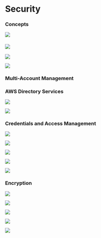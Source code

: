 # Security

### Concepts

![](<../../../.gitbook/assets/Screen Shot 2022-11-21 at 10.52.04 am.png>)

### ![](<../../../.gitbook/assets/Screen Shot 2022-11-21 at 10.52.18 am.png>)

![](<../../../.gitbook/assets/Screen Shot 2022-11-21 at 10.53.41 am.png>)

![](<../../../.gitbook/assets/Screen Shot 2022-11-21 at 10.56.45 am.png>)

###

### Multi-Account Management&#x20;







### AWS Directory Services&#x20;

![](<../../../.gitbook/assets/Screen Shot 2022-11-21 at 10.33.12 am.png>)

![](<../../../.gitbook/assets/Screen Shot 2022-11-21 at 10.33.53 am.png>)



### Credentials and Access Management&#x20;

![](<../../../.gitbook/assets/Screen Shot 2022-11-21 at 10.35.01 am.png>)

![](<../../../.gitbook/assets/Screen Shot 2022-11-21 at 10.36.10 am.png>)

![](<../../../.gitbook/assets/Screen Shot 2022-11-21 at 10.36.52 am.png>)

![](<../../../.gitbook/assets/Screen Shot 2022-11-21 at 10.37.07 am.png>)

![](<../../../.gitbook/assets/Screen Shot 2022-11-21 at 10.38.10 am.png>)



### Encryption

![](<../../../.gitbook/assets/Screen Shot 2022-11-21 at 10.40.55 am.png>)

![](<../../../.gitbook/assets/Screen Shot 2022-11-21 at 10.41.32 am.png>)

![](<../../../.gitbook/assets/Screen Shot 2022-11-21 at 10.42.28 am.png>)

![](<../../../.gitbook/assets/Screen Shot 2022-11-21 at 10.43.51 am.png>)

![](<../../../.gitbook/assets/Screen Shot 2022-11-21 at 10.44.39 am.png>)
